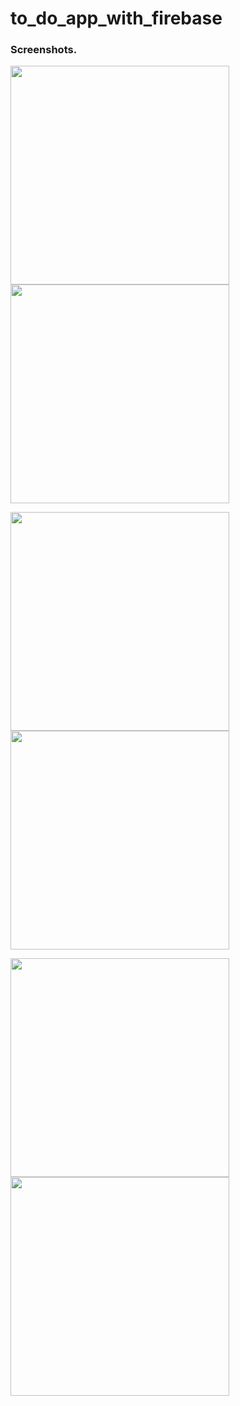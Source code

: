 # to_do_app_with_firebase

### Screenshots.

<img src="https://user-images.githubusercontent.com/85505451/168957867-bb267137-453e-4b9a-a004-144f7ae0c5ba.png" width="350">  <img src="https://user-images.githubusercontent.com/85505451/168957871-4264feef-371d-4e8b-a59c-5962be55fee6.png" width="350">

<img src="https://user-images.githubusercontent.com/85505451/168957872-a6dd9d49-de93-4606-b82f-b372cdeef458.png" width="350">  <img src="https://user-images.githubusercontent.com/85505451/168958284-c9486f5b-2aaf-475d-ba38-1e92c9cfc6e7.png" width="350">  

<img src="https://user-images.githubusercontent.com/85505451/168957874-67696c17-1d3e-4f20-8a9c-663ed9defcd8.png" width="350"> <img src="https://user-images.githubusercontent.com/85505451/168957877-c56f6db3-cb53-4e35-931d-12b2b6946ef5.png" width="350"> 

<!-- ![1](https://user-images.githubusercontent.com/85505451/168957867-bb267137-453e-4b9a-a004-144f7ae0c5ba.png) -->
<!-- ![2](https://user-images.githubusercontent.com/85505451/168957871-4264feef-371d-4e8b-a59c-5962be55fee6.png) -->
<!-- ![3](https://user-images.githubusercontent.com/85505451/168957872-a6dd9d49-de93-4606-b82f-b372cdeef458.png) -->
<!-- ![4](https://user-images.githubusercontent.com/85505451/168957874-67696c17-1d3e-4f20-8a9c-663ed9defcd8.png) -->
<!-- ![5](https://user-images.githubusercontent.com/85505451/168957877-c56f6db3-cb53-4e35-931d-12b2b6946ef5.png) -->
<!-- ![3-1](https://user-images.githubusercontent.com/85505451/168958284-c9486f5b-2aaf-475d-ba38-1e92c9cfc6e7.png) -->
